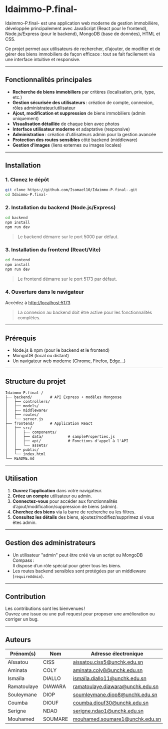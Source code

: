 # Idaimmo-P.final-

Idaimmo-P.final- est une application web moderne de gestion immobilière, développée principalement avec JavaScript (React pour le frontend), Node.js/Express (pour le backend), MongoDB (base de données), HTML et CSS.

Ce projet permet aux utilisateurs de rechercher, d’ajouter, de modifier et de gérer des biens immobiliers de façon efficace : tout se fait facilement via une interface intuitive et responsive.

---

## Fonctionnalités principales

- **Recherche de biens immobiliers** par critères (localisation, prix, type, etc.)
- **Gestion sécurisée des utilisateurs** : création de compte, connexion, rôles administrateur/utilisateur
- **Ajout, modification et suppression** de biens immobiliers (admin uniquement)
- **Visualisation détaillée** de chaque bien avec photos
- **Interface utilisateur moderne** et adaptative (responsive)
- **Administration** : création d’utilisateurs admin pour la gestion avancée
- **Protection des routes sensibles** côté backend (middleware)
- **Gestion d’images** (liens externes ou images locales)

---

## Installation

### 1. Clonez le dépôt

```bash
git clone https://github.com/Isomael10/Idaimmo-P.final-.git
cd Idaimmo-P.final-
```

### 2. Installation du backend (Node.js/Express)

```bash
cd backend
npm install
npm run dev
```
> Le backend démarre sur le port 5000 par défaut.

### 3. Installation du frontend (React/Vite)

```bash
cd frontend
npm install
npm run dev
```
> Le frontend démarre sur le port 5173 par défaut.

### 4. Ouverture dans le navigateur

Accédez à [http://localhost:5173](http://localhost:5173)  
> La connexion au backend doit être active pour les fonctionnalités complètes.

---

## Prérequis

- Node.js & npm (pour le backend et le frontend)
- MongoDB (local ou distant)
- Un navigateur web moderne (Chrome, Firefox, Edge…)

---

## Structure du projet

```
Idaimmo-P.final-/
├── backend/        # API Express + modèles Mongoose
│   ├── controllers/
│   ├── models/
│   ├── middleware/
│   ├── routes/
│   └── server.js
├── frontend/       # Application React
│   ├── src/
│   │   ├── components/
│   │   ├── data/           # sampleProperties.js
│   │   ├── api/            # Fonctions d'appel à l'API
│   │   └── assets/
│   ├── public/
│   └── index.html
└── README.md
```

---

## Utilisation

1. **Ouvrez l’application** dans votre navigateur.
2. **Créez un compte** utilisateur ou admin.
3. **Connectez-vous** pour accéder aux fonctionnalités d’ajout/modification/suppression de biens (admin).
4. **Cherchez des biens** via la barre de recherche ou les filtres.
5. **Consultez les détails** des biens, ajoutez/modifiez/supprimez si vous êtes admin.

---

## Gestion des administrateurs

- Un utilisateur "admin" peut être créé via un script ou MongoDB Compass :  
  Il dispose d’un rôle spécial pour gérer tous les biens.
- Les routes backend sensibles sont protégées par un middleware (`requireAdmin`).

---

## Contribution

Les contributions sont les bienvenues !  
Ouvrez une issue ou une pull request pour proposer une amélioration ou corriger un bug.

---

## Auteurs

| Prénom(s)        | Nom      | Adresse électronique                  | INE           |
|------------------|----------|---------------------------------------|---------------|
| Aïssatou         | CISS     | aissatou.ciss5@unchk.edu.sn           | N04347920212  |
| Aminata          | COLY     | aminata.coly8@unchk.edu.sn            | N00753120212  |
| Ismaïla          | DIALLO   | ismaïla.diallo11@unchk.edu.sn         | N03533520211  |
| Ramatoulaye      | DIAWARA  | ramatoulaye.diawara@unchk.edu.sn      | N05323620212  |
| Souleymane       | DIOP     | soumleymane.diop8@unchk.edu.sn        | N00218120211  |
| Coumba           | DIOUF    | coumba.diouf30@unchk.edu.sn           | N06077320212  |
| Serigne          | NDAO     | serigne.ndao1@unchk.edu.sn            | N00144220211  |
| Mouhamed         | SOUMARE  | mouhamed.soumare1@unchk.edu.sn        | N05100420201  |

